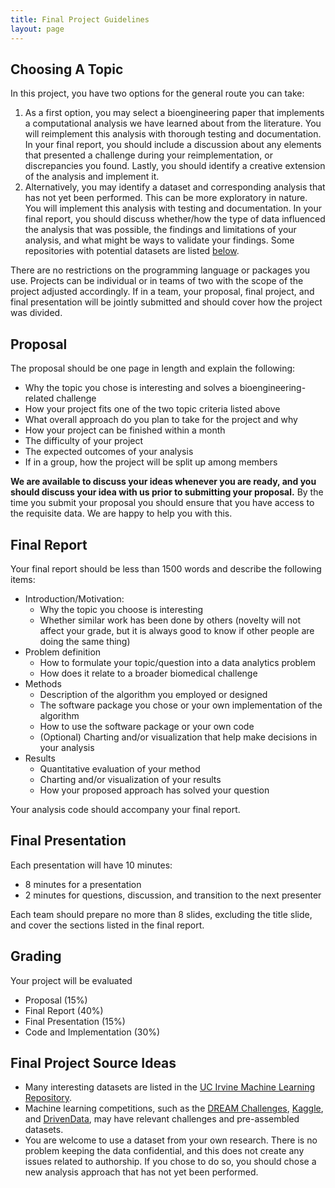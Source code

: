 ```yaml
---
title: Final Project Guidelines
layout: page
---
```


## Choosing A Topic

In this project, you have two options for the general route you can take:

1. As a first option, you may select a bioengineering paper that implements a computational analysis we have learned about from the literature. You will reimplement this analysis with thorough testing and documentation. In your final report, you should include a discussion about any elements that presented a challenge during your reimplementation, or discrepancies you found. Lastly, you should identify a creative extension of the analysis and implement it.
2. Alternatively, you may identify a dataset and corresponding analysis that has not yet been performed. This can be more exploratory in nature. You will implement this analysis with testing and documentation. In your final report, you should discuss whether/how the type of data influenced the analysis that was possible, the findings and limitations of your analysis, and what might be ways to validate your findings. Some repositories with potential datasets are listed [below](#final-project-source-ideas).

There are no restrictions on the programming language or packages you use. Projects can be individual or in teams of two with the scope of the project adjusted accordingly. If in a team, your proposal, final project, and final presentation will be jointly submitted and should cover how the project was divided.

## Proposal

The proposal should be one page in length and explain the following:

- Why the topic you chose is interesting and solves a bioengineering-related challenge
- How your project fits one of the two topic criteria listed above
- What overall approach do you plan to take for the project and why
- How your project can be finished within a month
- The difficulty of your project
- The expected outcomes of your analysis
- If in a group, how the project will be split up among members

**We are available to discuss your ideas whenever you are ready, and you should discuss your idea with us prior to submitting your proposal.** By the time you submit your proposal you should ensure that you have access to the requisite data. We are happy to help you with this.

## Final Report

Your final report should be less than 1500 words and describe the following items:

- Introduction/Motivation:
    - Why the topic you choose is interesting
    - Whether similar work has been done by others (novelty will not affect your grade, but it is always good to know if other people are doing the same thing)
- Problem definition
    - How to formulate your topic/question into a data analytics problem
    - How does it relate to a broader biomedical challenge
- Methods
    - Description of the algorithm you employed or designed
    - The software package you chose or your own implementation of the algorithm
    - How to use the software package or your own code
    - (Optional) Charting and/or visualization that help make decisions in your analysis
- Results
    - Quantitative evaluation of your method
    - Charting and/or visualization of your results
    - How your proposed approach has solved your question

Your analysis code should accompany your final report.

## Final Presentation

Each presentation will have 10 minutes:
- 8 minutes for a presentation
- 2 minutes for questions, discussion, and transition to the next presenter

Each team should prepare no more than 8 slides, excluding the title slide, and cover the sections listed in the final report.

## Grading

Your project will be evaluated 

- Proposal (15%)
- Final Report (40%)
- Final Presentation (15%)
- Code and Implementation (30%)

## Final Project Source Ideas

- Many interesting datasets are listed in the [UC Irvine Machine Learning Repository](https://archive.ics.uci.edu/ml/).
- Machine learning competitions, such as the [DREAM Challenges](https://dreamchallenges.org), [Kaggle](https://www.kaggle.com), and [DrivenData](https://www.drivendata.org), may have relevant challenges and pre-assembled datasets.
- You are welcome to use a dataset from your own research. There is no problem keeping the data confidential, and this does not create any issues related to authorship. If you chose to do so, you should chose a new analysis approach that has not yet been performed.
